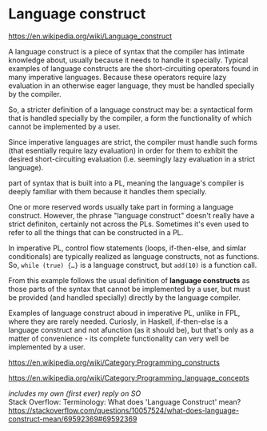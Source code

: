 # Language construct

https://en.wikipedia.org/wiki/Language_construct


A language construct is a piece of syntax that the compiler has intimate knowledge about, usually because it needs to handle it specially. Typical examples of language constructs are the short-circuiting operators found in many imperative languages. Because these operators require lazy evaluation in an otherwise eager language, they must be handled specially by the compiler.

So, a stricter definition of a language construct may be: a syntactical form that is handled specially by the compiler, a form the functionality of which cannot be implemented by a user.


Since imperative languages are strict, the compiler must handle such forms (that esentially require lazy evaluation) in order for them to exhibit the desired short-circuiting evaluation (i.e. seemingly lazy evaluation in a strict language).

part of syntax that is built into a PL, meaning the language's compiler is deeply familiar with them because it handles them specially.

One or more reserved words usually take part in forming a language construct. However, the phrase "language construct" doesn't really have a strict definiton, certainly not across the PLs. Sometimes it's even used to refer to all the things that can be constructed in a PL.

In imperative PL, control flow statements (loops, if-then-else, and simlar conditionals) are typically realized as language constructs, not as functions. So, `while (true) {…}` is a language construct, but `add(10)` is a function call.


From this example follows the usual definition of **language constructs** as those parts of the syntax that cannot be implemented by a user, but must be provided (and handled specially) directly by the language compiler.

Examples of language construct aboud in imperative PL, unlike in FPL, where they are rarely needed. Curiosly, in Haskell, if-then-else is a language construct and not afunction (as it should be), but that's only as a matter of convenience - its complete functionality can very well be implemented by a user.


https://en.wikipedia.org/wiki/Category:Programming_constructs

https://en.wikipedia.org/wiki/Category:Programming_language_concepts


*includes my own (first ever) reply on SO*    
Stack Overflow: Terminology: What does 'Language Construct' mean?
https://stackoverflow.com/questions/10057524/what-does-language-construct-mean/69592369#69592369
